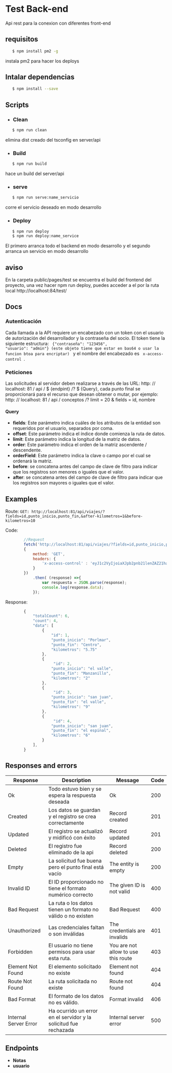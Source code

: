 # Test Back-end
Api rest para la conexion con diferentes front-end

## requisitos

```bash 
   $ npm install pm2 -g
```
instala pm2 para hacer los deploys

## Intalar dependencias

```bash 
   $ npm install --save
```

## Scripts

- ### Clean
```bash
   $ npm run clean
```

elimina dist creado del tsconfig en server/api

- ### Build
```bash
   $ npm run build
```

hace un build del server/api

- ### serve
```bash
   $ npm run serve:name_servicio
```

corre el servicio deseado en modo desarrollo

- ### Deploy
```bash
   $ npm run deploy
   $ npm run deploy:name_service
```

El primero arranca todo el backend en modo desarrollo y el segundo arranca un servicio en modo desarrollo

## aviso

En la carpeta public/pages/test se encuentra el build del frontend del proyecto, una vez hacer npm run deploy, puedes acceder a el por la ruta local
http://localhost:84/test/


## Docs

### Autenticación

Cada llamada a la API requiere un encabezado con un token con el usuario de autorización del desarrollador y la contraseña del socio.
El token tiene la siguiente estructura: <code> {"contraseña": "123456", "usuario": "admin"} (este objeto tiene que estar en bas64 o usar la funcion btoa para encriptar) </code> y el nombre del encabezado es <code> x-access-control </code>. 

### Peticiones


Las solicitudes al servidor deben realizarse a través de las URL: http: // localhost: 81 / api / $ {endpint} /? $ {Query}, cada punto final se proporcionará para el recurso que desean obtener o mutar, por ejemplo: http: // localhost: 81 / api / conceptos /? limit = 20 & fields = id, nombre

#### Query
+ **fields**: Este parámetro indica cuáles de los atributos de la entidad son requeridos por el usuario, separados por coma.
+ **offset**: Este parámetro indica el índice donde comienza la ruta de datos.
+ **limit**: Este parámetro indica la longitud de la matriz de datos.
+ **order**: Este parámetro indica el orden de la matriz ascendente / descendente.
+ **orderField**: Este parámetro indica la clave o campo por el cual se ordenará la matriz.
+ **before**: se concatena antes del campo de clave de filtro para indicar que los registros son menores o iguales que el valor.
+ **after**: se concatena antes del campo de clave de filtro para indicar que los registros son mayores o iguales que el valor.

## Examples

Route: `GET: http://localhost:81/api/viajes/?fields=id,punto_inicio,punto_fin,&after-kilometros=1&before-kilometros=10`

Code:
```js
        //Request
        fetch('http://localhost:81/api/viajes/?fields=id,punto_inicio,punto_fin,kilometros,&after-kilometros=1&before-kilometros=10',
        {
            method: 'GET',
            headers: {
                'x-access-control' : 'eyJ1c2VyIjoiaXJpb2pnb21lenZAZ21haWwuY29tIiwicGFzc3dvcmQiOiIxMjM0N'
            }
        })
            .then( (response) =>{
                var respuesta = JSON.parse(response);
                console.log(response.data);
            });
```

Response:

```js
        {
            "totalCount": 6,
            "count": 4,
            "data": [
                {
                    "id": 1,
                    "punto_inicio": "Porlmar",
                    "punto_fin": "Centro",
                    "kilometros": "5.75"
                },
                {
                     "id": 2,
                    "punto_inicio": "el valle",
                    "punto_fin": "Manzanillo",
                    "kilometros": "2"
                },
                {
                     "id": 3,
                    "punto_inicio": "san juan",
                    "punto_fin": "el valle",
                    "kilometros": "9"
                },
                {
                     "id": 4,
                    "punto_inicio": "san juan",
                    "punto_fin": "el espinal",
                    "kilometros": "6"
                }
            ],
        }
```





## Responses and errors

| Response | Description | Message | Code |
| -------- | ----------- | ------- | ---- |
| Ok | Todo estuvo bien y se espera la respuesta deseada | Ok | 200 |
| Created | Los datos se guardan y el registro se crea correctamente | Record created | 201 |
| Updated | El registro se actualizó y midificó con éxito | Record updated | 201 |
| Deleted | El registro fue eliminado de la api | Record deleted | 200 |
| Empty | La solicitud fue buena pero el punto final está vacío | The entity is empty | 200 |
| Invalid ID | El ID proporcionado no tiene el formato numérico correcto | The given ID is not valid | 400 |
| Bad Request | La ruta o los datos tienen un formato no válido o no existen | Bad Request | 400 |
| Unauthorized | Las credenciales faltan o son inválidas | The credentials are invalids | 401 |
| Forbidden | El usuario no tiene permisos para usar esta ruta. | You are not allow to use this route | 403 |
| Element Not Found | El elemento solicitado no existe | Element not found | 404 |
| Route Not Found | La ruta solicitada no existe | Route not found | 404 |
| Bad Format | El formato de los datos no es válido. | Format invalid | 406 |
| Internal Server Error | Ha ocurrido un error en el servidor y la solicitud fue rechazada | Internal server error | 500 |


## Endpoints

- **Notas**
- **usuario**